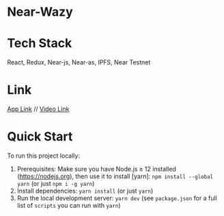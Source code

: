 # Near-Wazy

Tech Stack
===========
React, Redux, Near-js, Near-as, IPFS, Near Testnet

Link
===========
[App Link](https://elegant651.github.io/near-wazy/)
//
[Video Link](https://youtu.be/WQD0kN-9cok)


Quick Start
===========

To run this project locally:

1. Prerequisites: Make sure you have Node.js ≥ 12 installed (https://nodejs.org), then use it to install [yarn]: `npm install --global yarn` (or just `npm i -g yarn`)
2. Install dependencies: `yarn install` (or just `yarn`)
3. Run the local development server: `yarn dev` (see `package.json` for a
   full list of `scripts` you can run with `yarn`)


